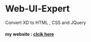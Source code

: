 # Web-Ul-Expert
Convert XD to HTML , CSS and JQuery
#### my website : [clcik here](https://barah-shammala.github.io/Web-Ul-Expert/)
